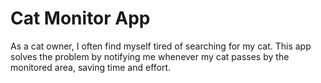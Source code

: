 # Cat Monitor App

As a cat owner, I often find myself tired of searching for my cat. This app solves the problem by notifying me whenever my cat passes by the monitored area, saving time and effort.
